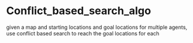 # Conflict_based_search_algo
given a map and starting locations and goal locations for multiple agents, use conflict based search to reach the goal locations for each
